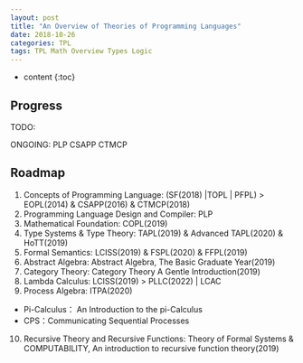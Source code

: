 ```yaml
---
layout: post
title: "An Overview of Theories of Programming Languages"
date: 2018-10-26
categories: TPL
tags: TPL Math Overview Types Logic
---
```


* content
{:toc}

## Progress
TODO: 

ONGOING: PLP CSAPP CTMCP

## Roadmap
1. Concepts of Programming Language: (SF(2018) \|TOPL \| PFPL) > EOPL(2014) & CSAPP(2016) & CTMCP(2018)
2. Programming Language Design and Compiler: PLP
2. Mathematical Foundation: COPL(2019)
3. Type Systems & Type Theory: TAPL(2019) & Advanced TAPL(2020) & HoTT(2019)
4. Formal Semantics: LCISS(2019) & FSPL(2020) & FFPL(2019)
5. Abstract Algebra: Abstract Algebra, The Basic Graduate Year(2019)
6. Category Theory: Category Theory A Gentle Introduction(2019)
7. Lambda Calculus: LCISS(2019) > PLLC(2022) \| LCAC
8. Process Algebra: ITPA(2020)
  - Pi-Calculus： An Introduction to the pi-Calculus
  - CPS：Communicating Sequential Processes
10. Recursive Theory and Recursive Functions: Theory of Formal Systems & COMPUTABILITY, An introduction to recursive function theory(2019)


